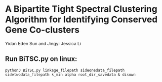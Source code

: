 # A Bipartite Tight Spectral Clustering Algorithm for Identifying Conserved Gene Co-clusters
Yidan Eden Sun and Jingyi Jessica Li

## Run BiTSC.py on linux:
```
python3 BiTSC.py linkage_filepath sideonedata_filepath sidetwodata_filepath k_min alpha root_dir_savedata & disown
```

